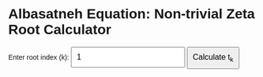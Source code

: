 <!DOCTYPE html><html lang="en">
<head>
  <meta charset="UTF-8">
  <title>Albasatneh Root Calculator</title>
  <style>
    body { font-family: Arial, sans-serif; padding: 20px; }
    input, button { padding: 10px; font-size: 1rem; }
    .result { margin-top: 20px; font-size: 1.2rem; color: #004080; }
  </style>
</head>
<body>
  <h1>Albasatneh Equation: Non-trivial Zeta Root Calculator</h1><label for="k">Enter root index (k):</label> <input type="number" id="k" value="1" min="1" /> <button onclick="calculateRoot()">Calculate t<sub>k</sub></button>

  <div class="result" id="result"></div>  <script>
    const f = 1.0;
    const C_0 = -6.180555;
    const beta = [
      0.774963, -0.225223, 0.053304,
      -0.010113, 0.001562, -0.000200,
      0.000020, -0.000002, 0.0000001
    ];

    function R_k_eff(k) {
      const ln_k = Math.log(k);
      const ln_ln_k = Math.log(ln_k);
      const x = ln_k / ln_ln_k;
      let sum = 0;
      for (let n = 0; n < beta.length; n++) {
        sum += beta[n] * Math.pow(x, n);
      }
      return sum;
    }

    function t_k_albasatneh(k) {
      const theta_k = 2 * Math.PI * k;
      return (theta_k + C_0 + R_k_eff(k)) / f;
    }

    function calculateRoot() {
      const k = parseInt(document.getElementById('k').value);
      if (isNaN(k) || k <= 0) {
        document.getElementById('result').innerText = 'Please enter a valid positive integer for k.';
        return;
      }
      const tk = t_k_albasatneh(k);
      document.getElementById('result').innerText = `t_${k} = ${tk.toFixed(12)}`;
    }
  </script></body>
</html>
